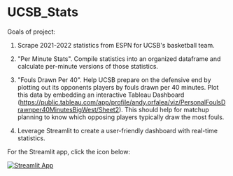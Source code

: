 # UCSB_Stats
Goals of project:

1. Scrape 2021-2022 statistics from ESPN for UCSB's basketball team.  

2. "Per Minute Stats".  Compile statistics into an organized dataframe and calculate per-minute versions of those statistics.  
3. "Fouls Drawn Per 40".  Help UCSB prepare on the defensive end by plotting out its opponents players by fouls drawn per 40 minutes.  Plot this data by embedding an interactive Tableau Dashboard (https://public.tableau.com/app/profile/andy.orfalea/viz/PersonalFoulsDrawnper40MinutesBigWest/Sheet2).  This should help for matchup planning to know which opposing players typically draw the most fouls.  

4. Leverage Streamlit to create a user-friendly dashboard with real-time statistics.

For the Streamlit app, click the icon below:

[![Streamlit App](https://static.streamlit.io/badges/streamlit_badge_black_white.svg)](https://aothree-ucsb-basketball-analytics-ucsb-statistics-aygcdu.streamlitapp.com/)
